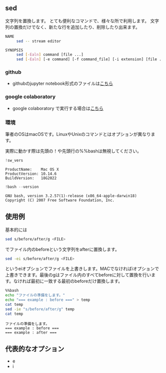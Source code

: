 
## sed
文字列を置換します。
とても便利なコマンドで、様々な所で利用します。
文字列の置換だけでなく、新たな行を追加したり、削除したり出来ます。

```bash
NAME
     sed -- stream editor

SYNOPSIS
     sed [-Ealn] command [file ...]
     sed [-Ealn] [-e command] [-f command_file] [-i extension] [file ...]
```

### github
- githubのjupyter notebook形式のファイルは[こちら](https://github.com/hiroshi0530/wa-src/blob/master/article/library/bash/sed/sed_nb.ipynb)

### google colaboratory
- google colaboratory で実行する場合は[こちら](https://colab.research.google.com/github/hiroshi0530/wa-src/blob/master/article/library/bash/sed/sed_nb.ipynb)

### 環境
筆者のOSはmacOSです。LinuxやUnixのコマンドとはオプションが異なります。

実際に動かす際は先頭の！や先頭行の%%bashは無視してください。


```python
!sw_vers
```

    ProductName:	Mac OS X
    ProductVersion:	10.14.6
    BuildVersion:	18G2022



```python
!bash --version
```

    GNU bash, version 3.2.57(1)-release (x86_64-apple-darwin18)
    Copyright (C) 2007 Free Software Foundation, Inc.


## 使用例
基本的には

```bash
sed s/before/after/g <FILE>
```

でファイル内のbeforeという文字列をafterに置換します。

```bash
sed -ei s/before/after/g <FILE>
```
というeiオプションでファイルを上書きします。MACでなければiオプションで上書きできます。最後のgはファイル内のすべてbeforeに対して置換を行います。なければ最初に一致する最初のbeforeだけ置換します。


```bash
%%bash
echo "ファイルの準備をします。"
echo "=== example : before ===" > temp
cat temp
sed -ie "s/before/after/g" temp
cat temp
```

    ファイルの準備をします。
    === example : before ===
    === example : after ===


## 代表的なオプション
- e
- i
